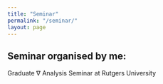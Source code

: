 ```yaml
---
title: "Seminar"
permalink: "/seminar/"
layout: page
---
```



Seminar organised by me:
---
Graduate $\nabla$ Analysis Seminar at Rutgers University
